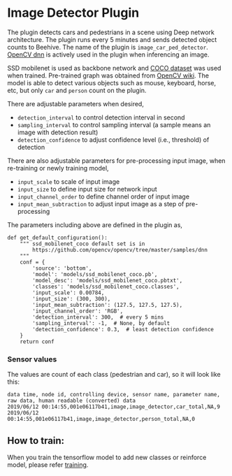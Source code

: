 <!--
waggle_topic=/plugins_and_code
-->

# Image Detector Plugin
The plugin detects cars and pedestrians in a scene using Deep network architecture. The plugin runs every 5 minutes and sends detected object counts to Beehive. The name of the plugin is `image_car_ped_detector`. [OpenCV dnn](https://docs.opencv.org/3.4.1/d2/d58/tutorial_table_of_content_dnn.html) is actively used in the plugin when inferencing an image.

SSD mobilenet is used as backbone network and [COCO dataset](http://cocodataset.org/#home) was used when trained. Pre-trained graph was obtained from [OpenCV wiki](https://github.com/opencv/opencv/wiki/TensorFlow-Object-Detection-API). The model is able to detect various objects such as mouse, keyboard, horse, etc, but only `car` and `person` count on the plugin.

There are adjustable parameters when desired,
* `detection_interval` to control detection interval in second
* `sampling_interval` to control sampling interval (a sample means an image with detection result)
* `detection_confidence` to adjust confidence level (i.e., threshold) of detection

There are also adjustable parameters for pre-processing input image, when re-training or newly training model,
* `input_scale` to scale of input image
* `input_size` to define input size for network input
* `input_channel_order` to define channel order of input image
* `input_mean_subtraction` to adjust input image as a step of pre-processing

The parameters including above are defined in the plugin as,
```
def get_default_configuration():
    """ ssd_mobilenet_coco default set is in
        https://github.com/opencv/opencv/tree/master/samples/dnn
    """
    conf = {
        'source': 'bottom',
        'model': 'models/ssd_mobilenet_coco.pb',
        'model_desc': 'models/ssd_mobilenet_coco.pbtxt',
        'classes': 'models/ssd_mobilenet_coco.classes',
        'input_scale': 0.00784,
        'input_size': (300, 300),
        'input_mean_subtraction': (127.5, 127.5, 127.5),
        'input_channel_order': 'RGB',
        'detection_interval': 300,  # every 5 mins
        'sampling_interval': -1,  # None, by default
        'detection_confidence': 0.3,  # least detection confidence
    }
    return conf
```

### Sensor values
The values are count of each class (pedestrian and car), so it will look like this:
```
data time, node id, controlling device, sensor name, parameter name, raw data, human readable (converted) data
2019/06/12 00:14:55,001e06117b41,image,image_detector,car_total,NA,9
2019/06/12 00:14:55,001e06117b41,image,image_detector,person_total,NA,0
```

## How to train:
When you train the tensorflow model to add new classes or reinforce model, please refer [training](https://github.com/waggle-sensor/plugin_manager/blob/master/plugins/image_detector/training/README.md).
